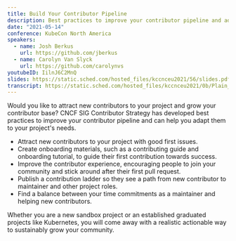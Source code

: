```yaml
---
title: Build Your Contributor Pipeline
description: Best practices to improve your contributor pipeline and adapting them to your project's needs
date: "2021-05-14"
conference: KubeCon North America
speakers:
  - name: Josh Berkus
    url: https://github.com/jberkus
  - name: Carolyn Van Slyck
    url: https://github.com/carolynvs
youtubeID: IilnJ6C2MnQ
slides: https://static.sched.com/hosted_files/kccnceu2021/56/slides.pdf
transcript: https://static.sched.com/hosted_files/kccnceu2021/0b/Plain_Text_Transcript_91_KNAI-5483
---
```



Would you like to attract new contributors to your project and grow your contributor base? CNCF SIG Contributor Strategy has developed best practices to improve your contributor pipeline and can help you adapt them to your project's needs.

* Attract new contributors to your project with good first issues.
* Create onboarding materials, such as a contributing guide and onboarding tutorial, to guide their first contribution towards success.
* Improve the contributor experience, encouraging people to join your community and stick around after their first pull request.
* Publish a contribution ladder so they see a path from new contributor to maintainer and other project roles.
* Find a balance between your time commitments as a maintainer and helping new contributors.

Whether you are a new sandbox project or an established graduated projects like Kubernetes, you will come away with a realistic actionable way to sustainably grow your community.
